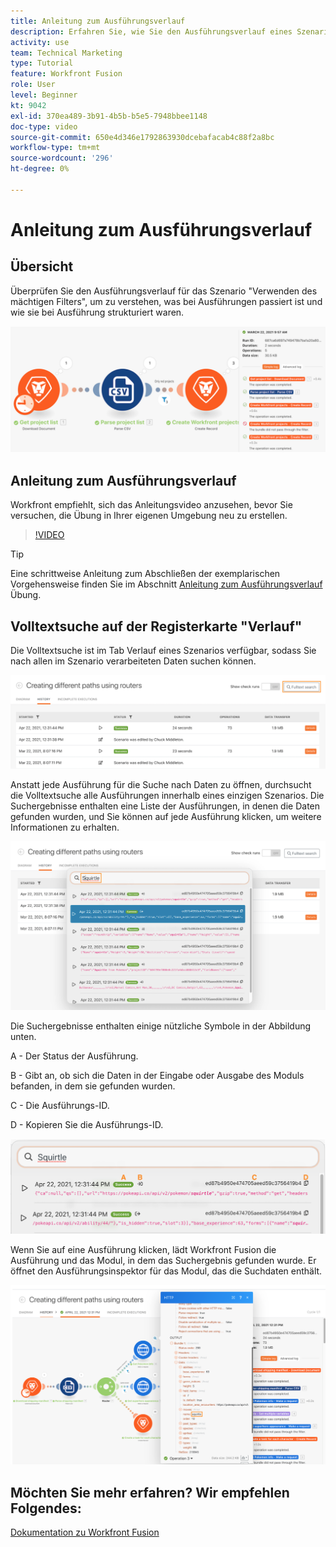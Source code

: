 ```yaml
---
title: Anleitung zum Ausführungsverlauf
description: Erfahren Sie, wie Sie den Ausführungsverlauf eines Szenarios überprüfen können, um zu verstehen, was während der [!DNL Adobe Workfront Fusion].
activity: use
team: Technical Marketing
type: Tutorial
feature: Workfront Fusion
role: User
level: Beginner
kt: 9042
exl-id: 370ea489-3b91-4b5b-b5e5-7948bbee1148
doc-type: video
source-git-commit: 650e4d346e1792863930dcebafacab4c88f2a8bc
workflow-type: tm+mt
source-wordcount: '296'
ht-degree: 0%

---
```


# Anleitung zum Ausführungsverlauf

## Übersicht

Überprüfen Sie den Ausführungsverlauf für das Szenario &quot;Verwenden des mächtigen Filters&quot;, um zu verstehen, was bei Ausführungen passiert ist und wie sie bei Ausführung strukturiert waren.

![Ein Bild des Ausführungsverlaufs in einem Fusion-Szenario](assets/execution-history-and-scheduling-1.png)

## Anleitung zum Ausführungsverlauf

Workfront empfiehlt, sich das Anleitungsvideo anzusehen, bevor Sie versuchen, die Übung in Ihrer eigenen Umgebung neu zu erstellen.

>[!VIDEO](https://video.tv.adobe.com/v/335283/?quality=12&learn=on)

>[!TIP]
>
>Eine schrittweise Anleitung zum Abschließen der exemplarischen Vorgehensweise finden Sie im Abschnitt [Anleitung zum Ausführungsverlauf](https://experienceleague.adobe.com/docs/workfront-learn/tutorials-workfront/fusion/exercises/execution-history.html?lang=en) Übung.

## Volltextsuche auf der Registerkarte &quot;Verlauf&quot;

Die Volltextsuche ist im Tab Verlauf eines Szenarios verfügbar, sodass Sie nach allen im Szenario verarbeiteten Daten suchen können.

![Ein Bild des Ausführungsverlaufs](assets/execution-history-and-scheduling-2.png)

Anstatt jede Ausführung für die Suche nach Daten zu öffnen, durchsucht die Volltextsuche alle Ausführungen innerhalb eines einzigen Szenarios. Die Suchergebnisse enthalten eine Liste der Ausführungen, in denen die Daten gefunden wurden, und Sie können auf jede Ausführung klicken, um weitere Informationen zu erhalten.

![Ein Bild des Ausführungsverlaufs](assets/execution-history-and-scheduling-3.png)

Die Suchergebnisse enthalten einige nützliche Symbole in der Abbildung unten.

A - Der Status der Ausführung.

B - Gibt an, ob sich die Daten in der Eingabe oder Ausgabe des Moduls befanden, in dem sie gefunden wurden.

C - Die Ausführungs-ID.

D - Kopieren Sie die Ausführungs-ID.

![Ein Bild mit den Suchergebnissen des Ausführungsverlaufs](assets/execution-history-and-scheduling-4.png)

Wenn Sie auf eine Ausführung klicken, lädt Workfront Fusion die Ausführung und das Modul, in dem das Suchergebnis gefunden wurde. Er öffnet den Ausführungsinspektor für das Modul, das die Suchdaten enthält.

![Ein Bild mit Links zum Ausführungsverlauf](assets/execution-history-and-scheduling-5.png)


## Möchten Sie mehr erfahren? Wir empfehlen Folgendes:

[Dokumentation zu Workfront Fusion](https://experienceleague.adobe.com/docs/workfront/using/adobe-workfront-fusion/workfront-fusion-2.html?lang=en)
